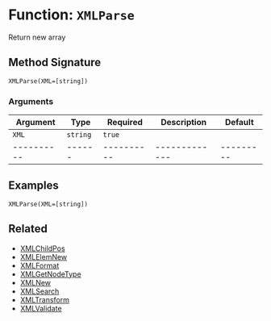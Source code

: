 [comment]: # (Note: This documentation is generated dynamically in the build process.  To modify the contents, change the javadoc on the _invoke method of the BIF class)

# Function: `XMLParse`

Return new array

## Method Signature
```
XMLParse(XML=[string])
```
### Arguments

| Argument | Type | Required | Description | Default |
|----------|------|----------|-------------|---------|
| `XML` | `string` | `true` |  | |
|----------|------|----------|-------------|---------|



## Examples

```
XMLParse(XML=[string])
```

## Related
  * [XMLChildPos](XMLChildPos.md)
  * [XMLElemNew](XMLElemNew.md)
  * [XMLFormat](XMLFormat.md)
  * [XMLGetNodeType](XMLGetNodeType.md)
  * [XMLNew](XMLNew.md)
  * [XMLSearch](XMLSearch.md)
  * [XMLTransform](XMLTransform.md)
  * [XMLValidate](XMLValidate.md)
